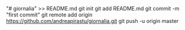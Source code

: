 "# giornalia" >> README.md
git init
git add README.md
git commit -m "first commit"
git remote add origin https://github.com/andreapirastu/giornalia.git
git push -u origin master
